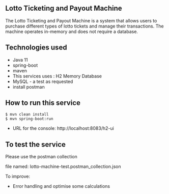 Lotto Ticketing and Payout Machine
---
The Lotto Ticketing and Payout Machine is a system that allows 
users to purchase different types of lotto tickets 
and manage their transactions. The machine operates in-memory
and does not require a database.


Technologies used
----------------

- Java 11
- spring-boot
- maven 
- This services uses : H2 Memory Database
- MySQL - a test as requested 
- install postman

How to run this service
----------------------

``````
$ mvn clean install
$ mvn spring-boot:run
``````

- URL for the console: http://localhost:8083/h2-ui

To test the service
-----------------
Please use the postman collection 


file named: lotto-machine-test.postman_collection.json

To improve:

- Error handling and optimise some calculations
